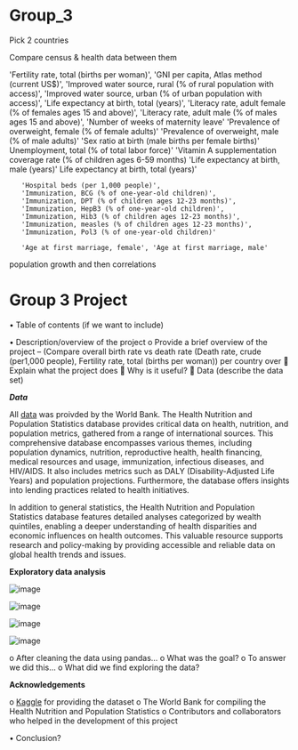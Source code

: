 # Group_3

Pick 2 countries

Compare census & health data between them

'Fertility rate, total (births per woman)',
'GNI per capita, Atlas method (current US$)',
'Improved water source, rural (% of rural population with access)',
       'Improved water source, urban (% of urban population with access)',
       'Life expectancy at birth, total (years)',
    'Literacy rate, adult female (% of females ages 15 and above)',
       'Literacy rate, adult male (% of males ages 15 and above)',
       'Number of weeks of maternity leave'
       'Prevalence of overweight, female (% of female adults)'
       'Prevalence of overweight, male (% of male adults)'
       'Sex ratio at birth (male births per female births)'
       Unemployment, total (% of total labor force)'
       'Vitamin A supplementation coverage rate (% of children ages 6-59 months)
       'Life expectancy at birth, male (years)'
       Life expectancy at birth, total (years)'

       'Hospital beds (per 1,000 people)',
       'Immunization, BCG (% of one-year-old children)',
       'Immunization, DPT (% of children ages 12-23 months)',
       'Immunization, HepB3 (% of one-year-old children)',
       'Immunization, Hib3 (% of children ages 12-23 months)',
       'Immunization, measles (% of children ages 12-23 months)',
       'Immunization, Pol3 (% of one-year-old children)'

       'Age at first marriage, female', 'Age at first marriage, male'

population growth and then correlations

# Group 3 Project

•	Table of contents (if we want to include)

•	Description/overview of the project
o	       Provide a brief overview of the project – (Compare overall birth rate vs death rate (Death rate, crude               (per1,000 people), Fertility rate, total (births per woman)) per country over
	       Explain what the project does
	       Why is it useful?
	       Data (describe the data set)

***Data***

All [data](https://www.kaggle.com/datasets/theworldbank/health-nutrition-and-population-statistics/data) was proivded by the World Bank. The Health Nutrition and Population Statistics database provides critical data on health, nutrition, and population metrics, gathered from a range of international sources. This comprehensive database encompasses various themes, including population dynamics, nutrition, reproductive health, health financing, medical resources and usage, immunization, infectious diseases, and HIV/AIDS. It also includes metrics such as DALY (Disability-Adjusted Life Years) and population projections. Furthermore, the database offers insights into lending practices related to health initiatives.
 
 In addition to general statistics, the Health Nutrition and Population Statistics database features detailed analyses categorized by wealth quintiles, enabling a deeper understanding of health disparities and economic influences on health outcomes. This valuable resource supports research and policy-making by providing accessible and reliable data on global health trends and issues.

**Exploratory data analysis**

![image](https://github.com/TolsonA/Group_3/assets/161650103/11024dad-019a-488e-acf5-ba3c1ca3fd3d)

![image](https://github.com/TolsonA/Group_3/assets/161650103/99772556-7287-42dd-8041-1f7e16acb43a)

![image](https://github.com/TolsonA/Group_3/assets/161650103/831730a0-6caf-4de3-8c99-7853b8106df9)

![image](https://github.com/TolsonA/Group_3/assets/161650103/74e56632-146f-4f20-bdd1-3feb7339094e)




o	       After cleaning the data using pandas…
o	       What was the goal?
o	       To answer we did this…
o	       What did we find exploring the data?

**Acknowledgements**

o	       [Kaggle](https://www.kaggle.com) for providing the dataset
o	       The World Bank for compiling the Health Nutrition and Population Statistics 
o	       Contributors and collaborators who helped in the development of this project

•	Conclusion?





